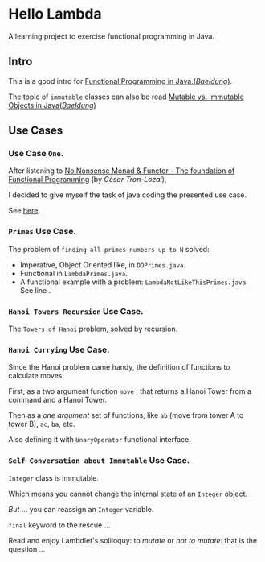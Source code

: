 # Hello Lambda

A learning project to exercise functional programming in Java.

## Intro

This is a good intro for [Functional Programming in Java.(*Baeldung*)](docs/Baeldung.Java.Functional.Programming.md).

The topic of `immutable` classes can also be read [Mutable vs. Immutable Objects in Java(*Baeldung*)](https://www.baeldung.com/java-mutable-vs-immutable-objects#:~:text=In%20Java%2C%20the%20Integer%20class,created%20to%20hold%20the%20result.&text=Here%2C%20the%20%2B%20operation%20creates%20a,the%20original%20object%20remains%20immutable.)

## Use Cases

### Use Case `One`.

After listening to [No Nonsense Monad & Functor - The foundation of Functional Programming](https://www.youtube.com/watch?v=e6tWJD5q8uw)
(by *César Tron-Lozai*),

I decided to give myself the task of java coding the presented use case.

See [here](docs/NoNonsenseMonad&Functor.md).

### `Primes` Use Case.

The problem of `finding all primes numbers up to N` solved:

* Imperative, Object Oriented like, in `OOPrimes.java`.
* Functional in `LambdaPrimes.java`.
* A functional example with a problem: `LambdaNotLikeThisPrimes.java`. See line .

### `Hanoi Towers Recursion` Use Case.

The `Towers of Hanoi` problem, solved by recursion.

### `Hanoi Currying` Use Case.

Since the Hanoi problem came handy, the definition of functions to calculate moves.

First, as a two argument function `move` , that returns a Hanoi Tower from a command and a Hanoi Tower.

Then as a *one argument* set of functions, like `ab` (move from tower A to tower B), `ac`, `ba`, etc.

Also defining it with `UnaryOperator` functional interface.

### `Self Conversation about Immutable` Use Case.

`Integer` class is immutable.

Which means you cannot change the internal state of an `Integer` object.

*But* ... you can reassign an `Integer` variable.

`final` keyword to the rescue ...

Read and enjoy Lambdlet's soliloquy: to *mutate* or *not to mutate*: that is the question ... 

